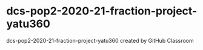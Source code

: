 # dcs-pop2-2020-21-fraction-project-yatu360
dcs-pop2-2020-21-fraction-project-yatu360 created by GitHub Classroom
